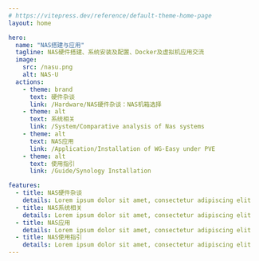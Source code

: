 ```yaml
---
# https://vitepress.dev/reference/default-theme-home-page
layout: home

hero:
  name: "NAS搭建与应用"
  tagline: NAS硬件搭建、系统安装及配置、Docker及虚拟机应用交流
  image:
    src: /nasu.png
    alt: NAS·U
  actions:
    - theme: brand
      text: 硬件杂谈
      link: /Hardware/NAS硬件杂谈：NAS机箱选择
    - theme: alt
      text: 系统相关
      link: /System/Comparative analysis of Nas systems
    - theme: alt
      text: NAS应用
      link: /Application/Installation of WG-Easy under PVE
    - theme: alt
      text: 使用指引
      link: /Guide/Synology Installation

features:
  - title: NAS硬件杂谈
    details: Lorem ipsum dolor sit amet, consectetur adipiscing elit
  - title: NAS系统相关
    details: Lorem ipsum dolor sit amet, consectetur adipiscing elit
  - title: NAS应用
    details: Lorem ipsum dolor sit amet, consectetur adipiscing elit
  - title: NAS使用指引
    details: Lorem ipsum dolor sit amet, consectetur adipiscing elit
---
```


